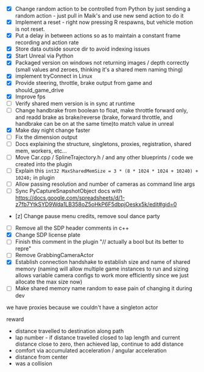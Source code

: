 - [x] Change random action to be controlled from Python by just sending a random action - just pull in Maik's and use new send action to do it
- [x] Implement a reset - right now pressing R respawns, but vehicle motion is not reset.
- [x] Put a delay in between actions so as to maintain a constant frame recording and action rate
- [x] Store data outside source dir to avoid indexing issues
- [x] Start Unreal via Python
- [x] Packaged version on windows not returning images / depth correctly (small values and zeroes, thinking it's a shared mem naming thing)
- [x] implement tryConnect in Linux
- [x] Provide steering, throttle, brake output from game and should_game_drive
- [x] Improve fps
- [ ] Verify shared mem version is in sync at runtime
- [ ] Change handbrake from boolean to float, make throttle forward only, and readd brake as brake/reverse (brake, forward throttle, and handbrake can be on at the same time)to match value in unreal
- [x] Make day night change faster
- [ ] Fix the dimension output
- [ ] Docs explaining the structure, singletons, proxies, registration, shared mem, workers, etc...
- [ ] Move Car.cpp / SplineTrajectory.h / and any other blueprints / code we created into the plugin
- [ ] Explain this ```int32 MaxSharedMemSize = 3 * (8 * 1024 * 1024 + 10240) + 10240;``` in plugin
- [ ] Allow passing resolution and number of cameras as command line args
- [ ] Sync PyCaptureSnapshotObject docs with https://docs.google.com/spreadsheets/d/1-z7fb7YtkSYD9Wda1LB358oZ5oHkP6F5dbpjOeskx5k/edit#gid=0
- [z] Change pause menu credits, remove soul dance party
- [ ] Remove all the SDP header comments in c++
- [x] Change SDP license plate
- [ ] Finish this comment in the plugin "// actually a bool but its better to repre"
- [ ] Remove GrabbingCameraActor
- [x] Establish connection handshake to establish size and name of shared memory (naming will allow multiple game instances to run and sizing allows variable camera configs to work more efficiently since we just allocate the max size now)
- [ ] Make shared memory name random to ease pain of changing it during dev

we have proxies because we couldn't have a singleton actor

reward
- distance travelled to destination along path
- lap number - if distance travelled closed to lap length and current distance close to zero, then achieved lap, continue to add distance
- comfort via accumulated acceleration / angular acceleration
- distance from center
- was a collision